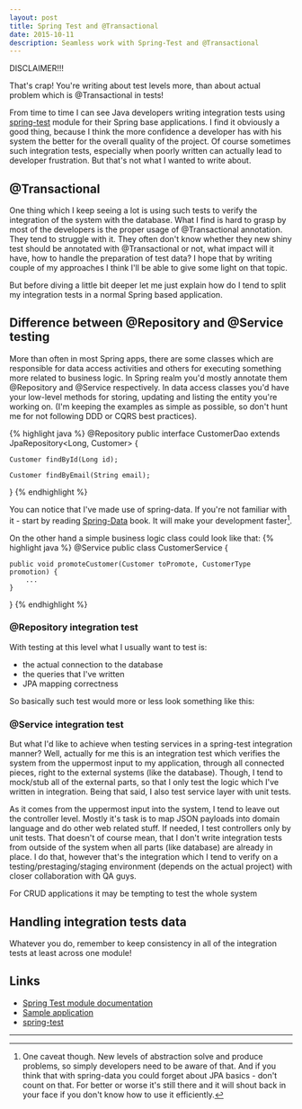 ```yaml
---
layout: post
title: Spring Test and @Transactional
date: 2015-10-11
description: Seamless work with Spring-Test and @Transactional
---
```





DISCLAIMER!!!

That's crap! You're writing about test levels more, than about actual problem which is @Transactional in tests!





From time to time I can see Java developers writing integration tests using 
[spring-test](http://docs.spring.io/spring/docs/current/spring-framework-reference/html/integration-testing.html) module 
for their Spring base applications. I find it obviously a good thing, because I think the more confidence a developer 
has with his system the better for the overall quality of the project. Of course sometimes such integration tests, 
especially when poorly written can actually lead to developer frustration. But that's not what I wanted to write about.

## @Transactional

One thing which I keep seeing a lot is using such tests to verify the integration of the system with the database. What 
I find is hard to grasp by most of the developers is the proper usage of @Transactional annotation. They tend to struggle
with it. They often don't know whether they new shiny test should be annotated with @Transactional or not, 
what impact will it have, how to handle the preparation of test data? I hope that by writing couple of my approaches I 
think I'll be able to give some light on that topic.

But before diving a little bit deeper let me just explain how do I tend to split my integration tests in a normal 
Spring based application.

## Difference between @Repository and @Service testing

More than often in most Spring apps, there are some classes which are responsible for data access activities and others
for executing something more related to business logic. In Spring realm you'd mostly annotate them @Repository and 
@Service respectively. In data access classes you'd have your low-level methods for storing, updating and listing the
entity you're working on. (I'm keeping the examples as simple as possible, so don't hunt me for not following DDD or 
CQRS best practices).

{% highlight java %}
@Repository
public interface CustomerDao extends JpaRepository<Long, Customer> {
 
    Customer findById(Long id);
    
    Customer findByEmail(String email);
    
}
{% endhighlight %}

You can notice that I've made use of spring-data. If you're not familiar with it - start by reading 
[Spring-Data](https://www.goodreads.com/book/show/15808127-spring-data?ac=1) book. It will make your development faster[^1]. 

On the other hand a simple business logic class could look like that:
{% highlight java %}
@Service
public class CustomerService {
 
    public void promoteCustomer(Customer toPromote, CustomerType promotion) {
        ...
    }
    
}
{% endhighlight %}

### @Repository integration test

With testing at this level what I usually want to test is: 
- the actual connection to the database 
- the queries that I've written
- JPA mapping correctness

So basically such test would more or less look something like this:


### @Service integration test

But what I'd like to achieve when testing services in a spring-test integration manner? Well, actually for me this is 
an integration test which verifies the system from the uppermost input to my application, through all connected pieces, 
right  to the external systems (like the database). Though, I tend to mock/stub all of the external parts, so that I only 
test the logic which I've written in integration. Being that said, I also test service layer with unit tests.  
 
As it comes from the uppermost input into the system, I tend to leave out the controller level. Mostly it's task is to 
map JSON payloads into domain language and do other web related stuff. If needed, I test controllers only by unit tests.
That doesn't of course mean, that I don't write integration tests from outside of the system when all parts (like database)
are already in place. I do that, however that's the integration which I tend to verify on a testing/prestaging/staging 
environment (depends on the actual project) with closer collaboration with QA guys.

For CRUD applications it may be tempting to test the whole system 

## Handling integration tests data

Whatever you do, remember to keep consistency in all of the integration tests at least across one module!


## Links
- [Spring Test module documentation](http://docs.spring.io/spring/docs/current/spring-framework-reference/html/integration-testing.html)
- [Sample application](http://docs.spring.io/spring/docs/current/spring-framework-reference/html/integration-testing.html)
- [spring-test](http://docs.spring.io/spring/docs/current/spring-framework-reference/html/integration-testing.html)


---
[^1]: One caveat though. New levels of abstraction solve and produce problems, so simply developers need to be aware of that. And if you think that with spring-data you could forget about JPA basics - don't count on that. For better or worse it's still there and it will shout back in your face if you don't know how to use it efficiently.
